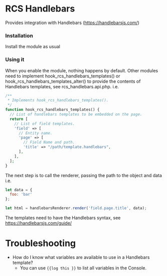 # RCS Handlebars
Provides integration with Handlebars (https://handlebarsjs.com/)

### Installation
Install the module as usual

### Using it
When you enable the module, nothing happens by default. Other modules need to
implement hook_rcs_handlebars_templates() or hook_rcs_handlebars_templates_alter()
to provide the contents of Handlebars templates, see rcs_handlebars.api.php. i.e.

```php
/**
 * Implements hook_rcs_handlebars_templates().
 */
function hook_rcs_handlebars_templates() {
  // List of handlebars templates to be embedded on the page.
  return [
    // List of field templates.
    'field' => [
      // Entity name.
      'page' => [
        // Field Name and path.
        'title' => "/path/template.handlebars",
      ],
    ],
  ];
}
```

The next step is to call the renderer, passing the path to the object and data i.e.

```javascript
let data = {
  foo: 'bar'
};

let html = handlebarsRenderer.render('field.page.title', data);
```

The templates need to have the Handlebars syntax, see https://handlebarsjs.com/guide/

# Troubleshooting
- How do I know what variables are available to use in a Handlebars template?
  - You can use `{{log this }}` to list all variables in the Console.
